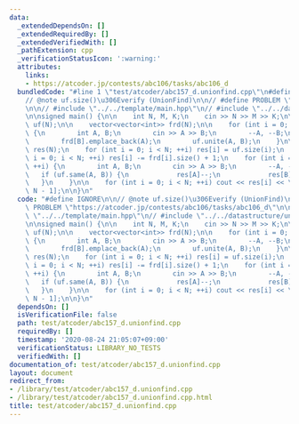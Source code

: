 ```yaml
---
data:
  _extendedDependsOn: []
  _extendedRequiredBy: []
  _extendedVerifiedWith: []
  _pathExtension: cpp
  _verificationStatusIcon: ':warning:'
  attributes:
    links:
    - https://atcoder.jp/contests/abc106/tasks/abc106_d
  bundledCode: "#line 1 \"test/atcoder/abc157_d.unionfind.cpp\"\n#define IGNORE\n\n\
    // @note uf.size()\u306Everify (UnionFind)\n\n// #define PROBLEM \"https://atcoder.jp/contests/abc106/tasks/abc106_d\"\
    \n\n// #include \"../../template/main.hpp\"\n// #include \"../../datastructure/unionfind/unionfind.hpp\"\
    \n\nsigned main() {\n\n    int N, M, K;\n    cin >> N >> M >> K;\n\n    UnionFind\
    \ uf(N);\n\n    vector<vector<int>> frd(N);\n\n    for (int i = 0; i < M; ++i)\
    \ {\n        int A, B;\n        cin >> A >> B;\n        --A, --B;\n        frd[A].emplace_back(B);\n\
    \        frd[B].emplace_back(A);\n        uf.unite(A, B);\n    }\n\n    vector<int>\
    \ res(N);\n    for (int i = 0; i < N; ++i) res[i] = uf.size(i);\n    for (int\
    \ i = 0; i < N; ++i) res[i] -= frd[i].size() + 1;\n    for (int i = 0; i < K;\
    \ ++i) {\n        int A, B;\n        cin >> A >> B;\n        --A, --B;\n     \
    \   if (uf.same(A, B)) {\n            res[A]--;\n            res[B]--;\n     \
    \   }\n    }\n\n    for (int i = 0; i < N; ++i) cout << res[i] << \" \\n\"[i ==\
    \ N - 1];\n\n}\n"
  code: "#define IGNORE\n\n// @note uf.size()\u306Everify (UnionFind)\n\n// #define\
    \ PROBLEM \"https://atcoder.jp/contests/abc106/tasks/abc106_d\"\n\n// #include\
    \ \"../../template/main.hpp\"\n// #include \"../../datastructure/unionfind/unionfind.hpp\"\
    \n\nsigned main() {\n\n    int N, M, K;\n    cin >> N >> M >> K;\n\n    UnionFind\
    \ uf(N);\n\n    vector<vector<int>> frd(N);\n\n    for (int i = 0; i < M; ++i)\
    \ {\n        int A, B;\n        cin >> A >> B;\n        --A, --B;\n        frd[A].emplace_back(B);\n\
    \        frd[B].emplace_back(A);\n        uf.unite(A, B);\n    }\n\n    vector<int>\
    \ res(N);\n    for (int i = 0; i < N; ++i) res[i] = uf.size(i);\n    for (int\
    \ i = 0; i < N; ++i) res[i] -= frd[i].size() + 1;\n    for (int i = 0; i < K;\
    \ ++i) {\n        int A, B;\n        cin >> A >> B;\n        --A, --B;\n     \
    \   if (uf.same(A, B)) {\n            res[A]--;\n            res[B]--;\n     \
    \   }\n    }\n\n    for (int i = 0; i < N; ++i) cout << res[i] << \" \\n\"[i ==\
    \ N - 1];\n\n}\n"
  dependsOn: []
  isVerificationFile: false
  path: test/atcoder/abc157_d.unionfind.cpp
  requiredBy: []
  timestamp: '2020-08-24 21:05:07+09:00'
  verificationStatus: LIBRARY_NO_TESTS
  verifiedWith: []
documentation_of: test/atcoder/abc157_d.unionfind.cpp
layout: document
redirect_from:
- /library/test/atcoder/abc157_d.unionfind.cpp
- /library/test/atcoder/abc157_d.unionfind.cpp.html
title: test/atcoder/abc157_d.unionfind.cpp
---
```

